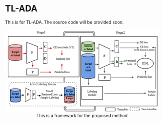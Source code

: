 # TL-ADA
This is for TL-ADA. The source code will be provided soon.
<p align="center">
 <img align="left" src="./figures/framework.png" width="600">
  This is a framework for the proposed method
</p>
